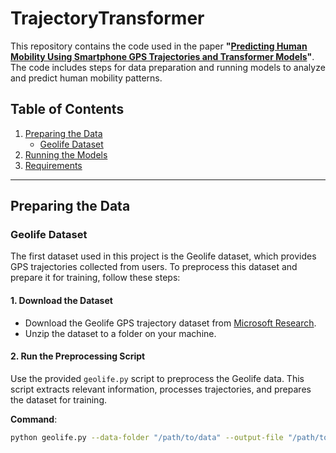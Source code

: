 # TrajectoryTransformer

This repository contains the code used in the paper **"[Predicting Human Mobility Using Smartphone GPS Trajectories and Transformer Models](#)"**. The code includes steps for data preparation and running models to analyze and predict human mobility patterns.

## Table of Contents

1. [Preparing the Data](#preparing-the-data)
   - [Geolife Dataset](#geolife-dataset)
2. [Running the Models](#running-the-models)
3. [Requirements](#requirements)

---

## Preparing the Data

### Geolife Dataset

The first dataset used in this project is the Geolife dataset, which provides GPS trajectories collected from users. To preprocess this dataset and prepare it for training, follow these steps:

#### 1. **Download the Dataset**

   - Download the Geolife GPS trajectory dataset from [Microsoft Research](https://www.microsoft.com/en-us/research/publication/geolife-gps-trajectory-dataset-user-guide/).
   - Unzip the dataset to a folder on your machine.

#### 2. **Run the Preprocessing Script**

   Use the provided `geolife.py` script to preprocess the Geolife data. This script extracts relevant information, processes trajectories, and prepares the dataset for training.

   **Command**:

   ```bash
   python geolife.py --data-folder "/path/to/data" --output-file "/path/to/output.csv" --temp-folder "/path/to/temp_folder"
